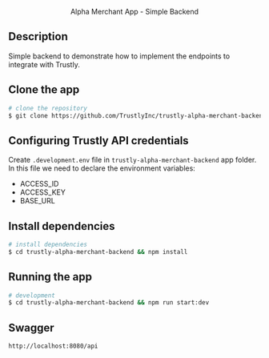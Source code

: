 <p align="center">
  Alpha Merchant App - Simple Backend
</p>


## Description

Simple backend to demonstrate how to implement the endpoints to integrate with Trustly.

## Clone the app

```bash
# clone the repository
$ git clone https://github.com/TrustlyInc/trustly-alpha-merchant-backend.git
```

## Configuring Trustly API credentials
Create `.development.env` file in `trustly-alpha-merchant-backend` app folder. In this file we need to declare the environment variables:
- ACCESS_ID
- ACCESS_KEY
- BASE_URL

## Install dependencies
```bash
# install dependencies
$ cd trustly-alpha-merchant-backend && npm install
```

## Running the app
```bash
# development
$ cd trustly-alpha-merchant-backend && npm run start:dev
```

## Swagger
```
http://localhost:8080/api
```